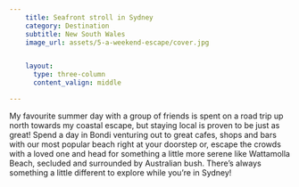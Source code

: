 ```yaml
--- 
    title: Seafront stroll in Sydney
    category: Destination
    subtitle: New South Wales
    image_url: assets/5-a-weekend-escape/cover.jpg


    layout:
      type: three-column
      content_valign: middle 

---
```


My favourite summer day with a group of friends is spent on a road trip up north towards my coastal escape, but staying local is proven to be just as great! Spend a day in Bondi venturing out to great cafes, shops and bars with our most popular beach right at your doorstep or, escape the crowds with a loved one and head for something a little more serene like Wattamolla Beach, secluded and surrounded by Australian bush. There’s always something a little different to explore while you’re in Sydney!